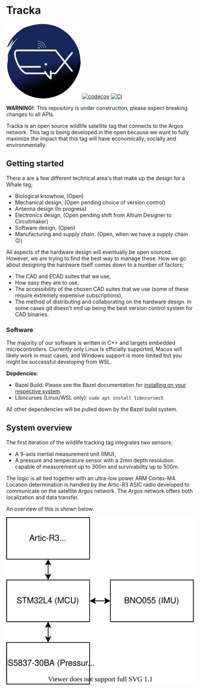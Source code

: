 # Tracka

![logo](docs/assets/logo.png)
[![codecov](https://codecov.io/gh/wildlife-blue/trackalab/branch/main/graph/badge.svg?token=YSLSM6DZ2T)](https://codecov.io/gh/wildlife-blue/trackalab)
[![CI](https://github.com/wildlife-blue/tracka/actions/workflows/ci.yml/badge.svg?branch=main)](https://github.com/wildlife-blue/tracka/actions/workflows/ci.yml)

**WARNING!**: This repository is under construction, please expect breaking
changes to all APIs.

Tracka is an open source wildlife satellite tag that connects to the Argos network.
This tag is being developed in the open because we want to fully maximize the
impact that this tag will have economically, socially and environmentally.

## Getting started

There a are a few different technical area's that make up the design for a
Whale tag;

- Biological knowhow, (Open)
- Mechanical design, (Open pending choice of version control)
- Antenna design (In progress)
- Electronics design, (Open pending shift from Altium Designer to Circuitmaker)
- Software design, (Open)
- Manufacturing and supply chain. (Open, when we have a supply chain 😉)

All aspects of the hardware design will eventually be open sourced. However,
we are trying to find the best way to manage these. How we go about designing
the hardware itself comes down to a number of factors;

- The CAD and ECAD suites that we use,
- How easy they are to use,
- The accessibility of the chosen CAD suites that we use
  (some of these require extremely expensive subscriptions),
- The method of distributing and collaborating on the hardware design.
  In some cases git doesn't end up being the best version control system for
  CAD binaries.

### Software

The majority of our software is written in C++ and targets embedded
microcontrollers. Currently only Linux is officially supported, Macos will
likely work in most cases, and Windows support is more limited but you might
be successful developing from WSL.

**Depdencies**:

- Bazel Build: Please see the Bazel documentation for [installing on your respective
  system](https://docs.bazel.build/versions/master/install.html).
- Libncurses (Linux/WSL only): `sudo apt install libncurses5`

All other dependencies will be pulled down by the Bazel build system.

## System overview

The first iteration of the wildlife tracking tag integrates two sensors;

- A 9-axis inertial measurement unit (IMU),
- A pressure and temperature sensor with a 2mm depth resolution capable of
  measurement up to 300m and survivability up to 500m.

The logic is all tied together with an ultra-low power ARM Cortex-M4. Location
determination is handled by the Artic-R3 ASIC radio developed to communicate on
the satellite Argos network. The Argos network offers both localization and
data transfer.

An overview of this is shown below.

![system_overview](docs/assets/schematic.drawio.svg)
